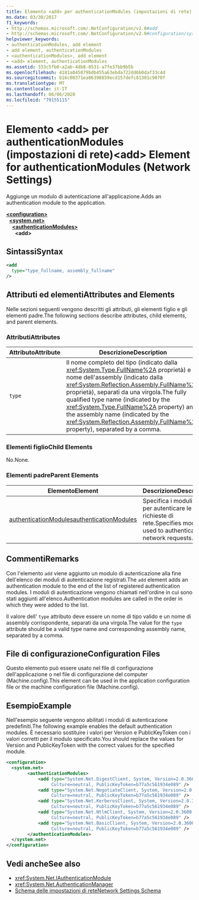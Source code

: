 ```yaml
---
title: Elemento <add> per authenticationModules (impostazioni di rete)
ms.date: 03/30/2017
f1_keywords:
- http://schemas.microsoft.com/.NetConfiguration/v2.0#add
- http://schemas.microsoft.com/.NetConfiguration/v2.0#configuration/system.net/authenticationModules/add
helpviewer_keywords:
- authenticationModules, add element
- add element, authenticationModules
- <authenticationModules>, add element
- <add> element, authenticationModules
ms.assetid: 333c5fb0-a2ab-4db8-8531-a7fe37bb9b5b
ms.openlocfilehash: 4181a045079bdb455a63ebda722dd6b0daf33c4d
ms.sourcegitcommit: b16c00371ea06398859ecd157defc81301c9070f
ms.translationtype: MT
ms.contentlocale: it-IT
ms.lasthandoff: 06/06/2020
ms.locfileid: "79155115"
---
```

# <a name="add-element-for-authenticationmodules-network-settings"></a><span data-ttu-id="e7975-102">Elemento \<add> per authenticationModules (impostazioni di rete)</span><span class="sxs-lookup"><span data-stu-id="e7975-102">\<add> Element for authenticationModules (Network Settings)</span></span>
<span data-ttu-id="e7975-103">Aggiunge un modulo di autenticazione all'applicazione.</span><span class="sxs-lookup"><span data-stu-id="e7975-103">Adds an authentication module to the application.</span></span>  

[**\<configuration>**](../configuration-element.md)\
&nbsp;&nbsp;[**\<system.net>**](system-net-element-network-settings.md)\
&nbsp;&nbsp;&nbsp;&nbsp;[**\<authenticationModules>**](authenticationmodules-element-network-settings.md)\
&nbsp;&nbsp;&nbsp;&nbsp;&nbsp;&nbsp;**\<add>**

## <a name="syntax"></a><span data-ttu-id="e7975-104">Sintassi</span><span class="sxs-lookup"><span data-stu-id="e7975-104">Syntax</span></span>  
  
```xml  
<add
  type="type_fullname, assembly_fullname"
/>  
```  
  
## <a name="attributes-and-elements"></a><span data-ttu-id="e7975-105">Attributi ed elementi</span><span class="sxs-lookup"><span data-stu-id="e7975-105">Attributes and Elements</span></span>  
 <span data-ttu-id="e7975-106">Nelle sezioni seguenti vengono descritti gli attributi, gli elementi figlio e gli elementi padre.</span><span class="sxs-lookup"><span data-stu-id="e7975-106">The following sections describe attributes, child elements, and parent elements.</span></span>  
  
### <a name="attributes"></a><span data-ttu-id="e7975-107">Attributi</span><span class="sxs-lookup"><span data-stu-id="e7975-107">Attributes</span></span>  
  
|<span data-ttu-id="e7975-108">**Attributo**</span><span class="sxs-lookup"><span data-stu-id="e7975-108">**Attribute**</span></span>|<span data-ttu-id="e7975-109">**Descrizione**</span><span class="sxs-lookup"><span data-stu-id="e7975-109">**Description**</span></span>|  
|-------------------|---------------------|  
|`type`|<span data-ttu-id="e7975-110">Il nome completo del tipo (indicato dalla <xref:System.Type.FullName%2A> proprietà) e il nome dell'assembly (indicato dalla <xref:System.Reflection.Assembly.FullName%2A> proprietà), separati da una virgola.</span><span class="sxs-lookup"><span data-stu-id="e7975-110">The fully qualified type name (indicated by the <xref:System.Type.FullName%2A> property) and the assembly name (indicated by the <xref:System.Reflection.Assembly.FullName%2A> property), separated by a comma.</span></span>|  
  
### <a name="child-elements"></a><span data-ttu-id="e7975-111">Elementi figlio</span><span class="sxs-lookup"><span data-stu-id="e7975-111">Child Elements</span></span>  
 <span data-ttu-id="e7975-112">No.</span><span class="sxs-lookup"><span data-stu-id="e7975-112">None.</span></span>  
  
### <a name="parent-elements"></a><span data-ttu-id="e7975-113">Elementi padre</span><span class="sxs-lookup"><span data-stu-id="e7975-113">Parent Elements</span></span>  
  
|<span data-ttu-id="e7975-114">**Elemento**</span><span class="sxs-lookup"><span data-stu-id="e7975-114">**Element**</span></span>|<span data-ttu-id="e7975-115">**Descrizione**</span><span class="sxs-lookup"><span data-stu-id="e7975-115">**Description**</span></span>|  
|-----------------|---------------------|  
|[<span data-ttu-id="e7975-116">authenticationModules</span><span class="sxs-lookup"><span data-stu-id="e7975-116">authenticationModules</span></span>](authenticationmodules-element-network-settings.md)|<span data-ttu-id="e7975-117">Specifica i moduli usati per autenticare le richieste di rete.</span><span class="sxs-lookup"><span data-stu-id="e7975-117">Specifies modules used to authenticate network requests.</span></span>|  
  
## <a name="remarks"></a><span data-ttu-id="e7975-118">Commenti</span><span class="sxs-lookup"><span data-stu-id="e7975-118">Remarks</span></span>  
 <span data-ttu-id="e7975-119">Con l'elemento `add` viene aggiunto un modulo di autenticazione alla fine dell'elenco dei moduli di autenticazione registrati.</span><span class="sxs-lookup"><span data-stu-id="e7975-119">The `add` element adds an authentication module to the end of the list of registered authentication modules.</span></span> <span data-ttu-id="e7975-120">I moduli di autenticazione vengono chiamati nell'ordine in cui sono stati aggiunti all'elenco.</span><span class="sxs-lookup"><span data-stu-id="e7975-120">Authentication modules are called in the order in which they were added to the list.</span></span>  
  
 <span data-ttu-id="e7975-121">Il valore dell' `type` attributo deve essere un nome di tipo valido e un nome di assembly corrispondente, separati da una virgola.</span><span class="sxs-lookup"><span data-stu-id="e7975-121">The value for the `type` attribute should be a valid type name and corresponding assembly name, separated by a comma.</span></span>  
  
## <a name="configuration-files"></a><span data-ttu-id="e7975-122">File di configurazione</span><span class="sxs-lookup"><span data-stu-id="e7975-122">Configuration Files</span></span>  
 <span data-ttu-id="e7975-123">Questo elemento può essere usato nel file di configurazione dell'applicazione o nel file di configurazione del computer (Machine.config).</span><span class="sxs-lookup"><span data-stu-id="e7975-123">This element can be used in the application configuration file or the machine configuration file (Machine.config).</span></span>  
  
## <a name="example"></a><span data-ttu-id="e7975-124">Esempio</span><span class="sxs-lookup"><span data-stu-id="e7975-124">Example</span></span>  
 <span data-ttu-id="e7975-125">Nell'esempio seguente vengono abilitati i moduli di autenticazione predefiniti.</span><span class="sxs-lookup"><span data-stu-id="e7975-125">The following example enables the default authentication modules.</span></span> <span data-ttu-id="e7975-126">È necessario sostituire i valori per Version e PublicKeyToken con i valori corretti per il modulo specificato.</span><span class="sxs-lookup"><span data-stu-id="e7975-126">You should replace the values for Version and PublicKeyToken with the correct values for the specified module.</span></span>  
  
```xml  
<configuration>  
  <system.net>  
        <authenticationModules>  
            <add type="System.Net.DigestClient, System, Version=2.0.3600.0,  
                 Culture=neutral, PublicKeyToken=b77a5c561934e089" />  
            <add type="System.Net.NegotiateClient, System, Version=2.0.3600.0,  
                 Culture=neutral, PublicKeyToken=b77a5c561934e089" />  
            <add type="System.Net.KerberosClient, System, Version=2.0.3600.0,  
                 Culture=neutral, PublicKeyToken=b77a5c561934e089" />  
            <add type="System.Net.NtlmClient, System, Version=2.0.3600.0,  
                 Culture=neutral, PublicKeyToken=b77a5c561934e089" />  
            <add type="System.Net.BasicClient, System, Version=2.0.3600.0,  
                 Culture=neutral, PublicKeyToken=b77a5c561934e089" />  
        </authenticationModules>  
  </system.net>  
</configuration>  
```  
  
## <a name="see-also"></a><span data-ttu-id="e7975-127">Vedi anche</span><span class="sxs-lookup"><span data-stu-id="e7975-127">See also</span></span>

- <xref:System.Net.IAuthenticationModule>
- <xref:System.Net.AuthenticationManager>
- [<span data-ttu-id="e7975-128">Schema delle impostazioni di rete</span><span class="sxs-lookup"><span data-stu-id="e7975-128">Network Settings Schema</span></span>](index.md)
